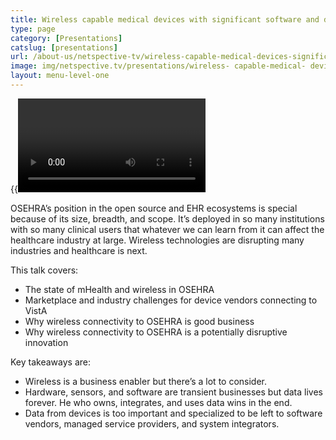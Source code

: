 ```yaml
---
title: Wireless capable medical devices with significant software and data integration are the future of OSEHRA
type: page
category: [Presentations]
catslug: [presentations]
url: /about-us/netspective-tv/wireless-capable-medical-devices-significant-software-data-integration-future-osehra/
image: img/netspective.tv/presentations/wireless- capable-medical- devices.jpg
layout: menu-level-one
---
```


{{<video ee1a90e0fac1013030151e94305d5d98>}}

OSEHRA’s position in the open source and EHR ecosystems is special because of its size, breadth, and scope. It’s deployed in so many institutions with so many clinical users that whatever we can learn from it can affect the healthcare industry at large. Wireless technologies are disrupting many industries and healthcare is next.

This talk covers:
* The state of mHealth and wireless in OSEHRA
* Marketplace and industry challenges for device vendors connecting to VistA
* Why wireless connectivity to OSEHRA is good business
* Why wireless connectivity to OSEHRA is a potentially disruptive innovation

Key takeaways are:
* Wireless is a business enabler but there’s a lot to consider.
* Hardware, sensors, and software are transient businesses but data lives forever. He who owns, integrates, and uses data wins in the end.
* Data from devices is too important and specialized to be left to software vendors, managed service providers, and system integrators.